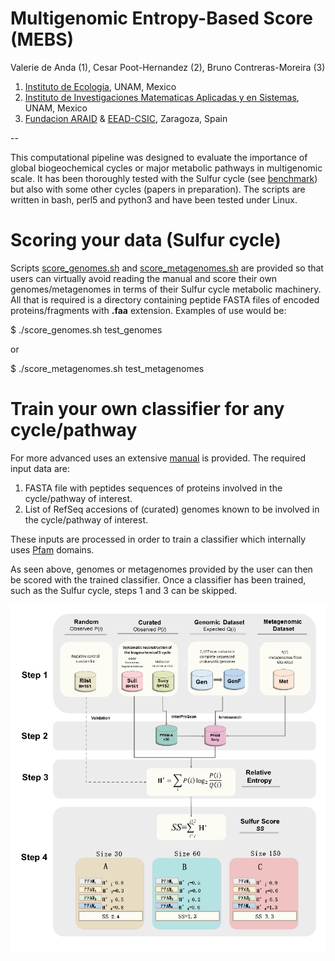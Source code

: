 # Multigenomic Entropy-Based Score (MEBS)

Valerie de Anda (1), Cesar Poot-Hernandez (2), Bruno Contreras-Moreira (3)

1. [Instituto de Ecologia](http://web.ecologia.unam.mx), UNAM, Mexico
2. [Instituto de Investigaciones Matematicas Aplicadas y en Sistemas](http://www.iimas.unam.mx), UNAM, Mexico
3. [Fundacion ARAID](http://www.araid.es) & [EEAD-CSIC](http://www.eead.csic.es), Zaragoza, Spain

--

This computational pipeline was designed to evaluate the importance of global biogeochemical cycles 
or major metabolic pathways in multigenomic scale. 
It has been thoroughly tested with the Sulfur cycle (see [benchmark](./scripts/MEBS.figures.ipynb)) 
but also with some other cycles (papers in preparation). 
The scripts are written in bash, perl5 and python3 and have been tested under Linux.

# Scoring your data (Sulfur cycle)

Scripts [score_genomes.sh](./score_genomes.sh) and [score_metagenomes.sh](./score_metagenomes.sh) are provided
so that users can virtually avoid reading the manual and score their own genomes/metagenomes in terms of their
Sulfur cycle metabolic machinery. All that is required is a directory containing peptide FASTA files of
encoded proteins/fragments with **.faa** extension. Examples of use would be:

$ ./score_genomes.sh test_genomes

or 

$ ./score_metagenomes.sh test_metagenomes


# Train your own classifier for any cycle/pathway 

For more advanced uses an extensive [manual](./manual/manualv1.pdf) is provided. The required input data are:

1. FASTA file with peptides sequences of proteins involved in the cycle/pathway of interest.
2. List of RefSeq accesions of (curated) genomes known to be involved in the cycle/pathway of interest.

These inputs are processed in order to train a classifier which internally uses [Pfam](http://pfam.xfam.org) domains.

As seen above, genomes or metagenomes provided by the user can then be scored with the trained classifier.
Once a classifier has been trained, such as the Sulfur cycle, steps 1 and 3 can be skipped. 

![flowchart](./manual/flowchart.png)

<!--
Falta figura con leyenda y talvez ligas a las 4 etapas en el manual

STAGE 1. Compilation of datasets and databases 

STAGE 2. Annotating protein domains

STAGE 3. Estimating relative entropy of protein domains

STAGE 4. Sulfur Score (SS) and interpretation
 -->
